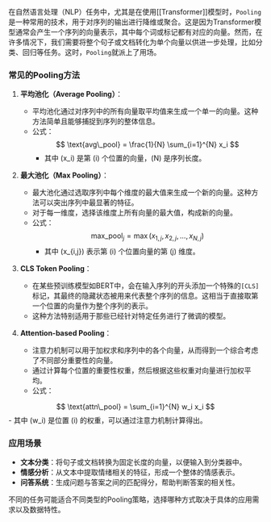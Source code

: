 在自然语言处理（NLP）任务中，尤其是在使用[[Transformer]]模型时，`Pooling`是一种常用的技术，用于对序列的输出进行降维或聚合。这是因为Transformer模型通常会产生一个序列的向量表示，其中每个词或标记都有对应的向量。然而，在许多情况下，我们需要将整个句子或文档转化为单个向量以供进一步处理，比如分类、回归等任务。这时，`Pooling`就派上了用场。

### 常见的Pooling方法

1. **平均池化（Average Pooling）**：
   - 平均池化通过对序列中的所有向量取平均值来生成一个单一的向量。这种方法简单且能够捕捉到序列的整体信息。
   - 公式：$$ \text{avg\_pool} = \frac{1}{N} \sum_{i=1}^{N} x_i $$
     - 其中 \(x_i\) 是第 \(i\) 个位置的向量，\(N\) 是序列长度。

2. **最大池化（Max Pooling）**：
   - 最大池化通过选取序列中每个维度的最大值来生成一个新的向量。这种方法可以突出序列中最显著的特征。
   - 对于每一维度，选择该维度上所有向量的最大值，构成新的向量。
   - 公式：
   $$ \text{max\_pool}_j = \max(x_{1,j}, x_{2,j}, ..., x_{N,j}) $$
     - 其中 \(x_{i,j}\) 表示第 \(i\) 个位置向量的第 \(j\) 维度。

3. **CLS Token Pooling**：
   - 在某些预训练模型如BERT中，会在输入序列的开头添加一个特殊的`[CLS]`标记，其最终的隐藏状态被用来代表整个序列的信息。这相当于直接取第一个位置的向量作为整个序列的表示。
   - 这种方法特别适用于那些已经针对特定任务进行了微调的模型。

4. **Attention-based Pooling**：
   - 注意力机制可以用于加权求和序列中的各个向量，从而得到一个综合考虑了不同部分重要性的向量。
   - 通过计算每个位置的重要性权重，然后根据这些权重对向量进行加权平均。
   - 公式：
   
 $$ \text{attn\_pool} = \sum_{i=1}^{N} w_i x_i $$
     - 其中 \(w_i\) 是位置 \(i\) 的权重，可以通过注意力机制计算得出。

### 应用场景
- **文本分类**：将句子或文档转换为固定长度的向量，以便输入到分类器中。
- **情感分析**：从文本中提取情绪相关的特征，形成一个整体的情感表示。
- **问答系统**：生成问题与答案之间的匹配得分，帮助判断答案的相关性。

不同的任务可能适合不同类型的Pooling策略，选择哪种方式取决于具体的应用需求以及数据特性。